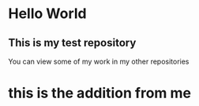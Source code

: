 # Hello World
## This is my test repository

You can view some of my work in my other repositories

# this is the addition from me
